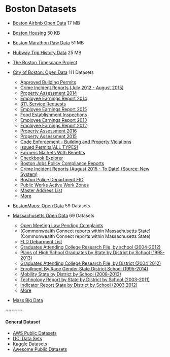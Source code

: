 # Boston Datasets

* [Boston Airbnb Open Data](https://www.kaggle.com/airbnb/boston) 17 MB	
* [Boston Housing](https://archive.ics.uci.edu/ml/datasets/Housing) 50 KB	
* [Boston Marathon Raw Data](https://github.com/llimllib/bostonmarathon) 51 MB
* [Hubway Trip History Data](http://hubwaydatachallenge.org) 25 MB
* [The Boston Timescape Project](http://timescape.mit.edu)
* [City of Boston: Open Data](https://data.cityofboston.gov/browse?limitTo=datasets) 111 Datasets
  * [Approved Building Permits](https://data.cityofboston.gov/Permitting/Approved-Building-Permits/msk6-43c6)
  * [Crime Incident Reports (July 2012 - August 2015) ](https://data.cityofboston.gov/Public-Safety/Crime-Incident-Reports-July-2012-August-2015-Sourc/7cdf-6fgx)
  * [Property Assessment 2014](https://data.cityofboston.gov/dataset/Property-Assessment-2014/qz7u-kb7x)
  * [Employee Earnings Report 2014](https://data.cityofboston.gov/Finance/Employee-Earnings-Report-2014/4swk-wcg8)
  * [311, Service Requests](https://data.cityofboston.gov/City-Services/311-Service-Requests/awu8-dc52)
  * [Employee Earnings Report 2015](https://data.cityofboston.gov/Finance/Employee-Earnings-Report-2015/ah28-sywy)
  * [Food Establishment Inspections](https://data.cityofboston.gov/Health/Food-Establishment-Inspections/qndu-wx8w)
  * [Employee Earnings Report 2013](https://data.cityofboston.gov/Finance/Employee-Earnings-Report-2013/54s2-yxpg)
  * [Employee Earnings Report 2012](https://data.cityofboston.gov/Finance/Employee-Earnings-Report-2012/effb-uspk)
  * [Property Assessment 2016](https://data.cityofboston.gov/Permitting/Property-Assessment-2016/i7w8-ure5)
  * [Property Assessment 2015](https://data.cityofboston.gov/Permitting/Property-Assessment-2015/yv8c-t43q)
  * [Code Enforcement - Building and Property Violations](https://data.cityofboston.gov/Permitting/Code-Enforcement-Building-and-Property-Violations/8sq6-p7et)
  * [Issued Permits(ALL TYPES)](https://data.cityofboston.gov/Permitting/Issued-Permits-ALL-TYPES-/2hre-tvqe)
  * [Farmers Markets With Benefits](https://data.cityofboston.gov/Health/Farmers-Markets-With-Benefits/udwx-qxp4)
  * [Checkbook Explorer](https://data.cityofboston.gov/Finance/Checkbook-Explorer/gqai-h7bg)
  * [Boston Jobs Policy Compliance Reports](https://data.cityofboston.gov/City-Services/Boston-Jobs-Policy-Compliance-Reports/uycd-mi6b)
  * [Crime Incident Reports (August 2015 - To Date) (Source: New System) ](https://data.cityofboston.gov/Public-Safety/Crime-Incident-Reports-August-2015-To-Date-Source-/fqn4-4qap)
  * [Boston Police Department FIO](https://data.cityofboston.gov/Public-Safety/Boston-Police-Department-FIO/xmmk-i78r)
  * [Public Works Active Work Zones](https://data.cityofboston.gov/Permitting/Public-Works-Active-Work-Zones/4xn9-dedu)
  * [Master Address List](https://data.cityofboston.gov/City-Services/Master-Address-List/t85d-b449)
  * [More](https://data.cityofboston.gov/browse?limitTo=datasets)

* [BostonMaps: Open Data](http://bostonopendata.boston.opendata.arcgis.com/datasets?sort_by=relevance) 59 Datasets
* [Massachusetts Open Data](https://data.mass.gov/browse) 69 Datasets
  * [Open Meeting Law Pending Complaints](https://data.mass.gov/dataset/Open-Meeting-Law-Pending-Complaints/7znt-2w6a)
  * [Commonwealth Connect reports within Massachusetts State](Commonwealth Connect reports within Massachusetts State)
  * [FLD Debarment List](https://data.mass.gov/dataset/FLD-Debarment-List/gccc-c83i)
  * [Graduates Attending College Research File, by school (2004-2012)](https://data.mass.gov/Education/Graduates-Attending-College-Research-File-by-schoo/grya-vhq5)
  * [Plans of High School Graduates by State by District by School (1995-2013)](https://data.mass.gov/Education/Plans-of-High-School-Graduates-by-State-by-Distric/4gjc-rc88)
  * [Graduates Attending College Research File, by District (2004 2012)](https://data.mass.gov/Education/Graduates-Attending-College-Research-File-by-Distr/bgnd-qn7b)
  * [Enrollment By Race Gender State District School (1995-2014)](https://data.mass.gov/Education/Enrollment-By-Race-Gender-State-District-School-19/rse6-bh87)
  * [Mobility State by District by School (2008-2013)](https://data.mass.gov/Education/Mobility-State-by-District-by-School-2008-2013-/vh84-t9k7)
  * [Technology Report by State by District by School (2003-2011)](https://data.mass.gov/Education/Technology-Report-by-State-by-District-by-School-2/c2he-p42r)
  * [Indicator Report State by District by School (2003 2012)](https://data.mass.gov/Education/Indicator-Report-State-by-District-by-School-2003-/4qfy-663k)
  * [More](https://data.mass.gov/browse)
  
* [Mass Big Data](http://massbigdata.org/data)

======
#### General Dataset 
* [AWS Public Datasets](https://aws.amazon.com/public-datasets/)
* [UCI Data Sets](https://archive.ics.uci.edu/ml/datasets.html)
* [Kaggle Datasets](https://www.kaggle.com/datasets)
* [Awesome Public Datasets](https://github.com/caesar0301/awesome-public-datasets)
	

		
		
		
		
	
		
